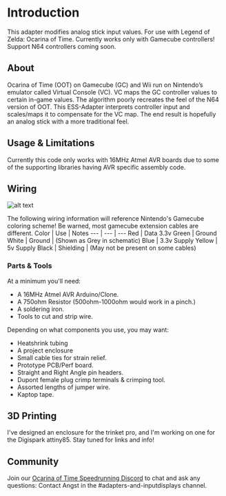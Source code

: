 # Introduction
This adapter modifies analog stick input values. For use with Legend of Zelda: Ocarina of Time. 
Currently works only with Gamecube controllers!  Support N64 controllers coming soon.

## About
Ocarina of Time (OOT) on Gamecube (GC) and Wii run on Nintendo’s emulator called Virtual Console (VC). VC maps the GC controller values to certain in-game values. The algorithm poorly recreates the feel of the N64 version of OOT. This ESS-Adapter interprets controller input and scales/maps it to compensate for the VC map. The end result is hopefully an analog stick with a more traditional feel. 

## Usage & Limitations
Currently this code only works with 16MHz Atmel AVR boards due to some of the supporting libraries having AVR specific assembly code.

## Wiring
![alt text](https://raw.githubusercontent.com/Skuzee/ESS-Adapter/master/ESS-Adapter-Schematic.png " Logo Title Text 1")

The following wiring information will reference Nintendo's Gamecube coloring scheme!
Be warned, most gamecube extension cables are different.
Color | Use | Notes
--- | --- | ---
Red | Data 3.3v
Green | Ground
White | Ground | (Shown as Grey in schematic)
Blue | 3.3v Supply
Yellow | 5v Supply
Black | Shielding | (May not be present on some cables)

 ### Parts & Tools
 At a minimum you'll need:
- A 16MHz Atmel AVR Arduino/Clone.
- A 750ohm Resistor (500ohm-1000ohm would work in a pinch.)
- A soldering iron.
- Tools to cut and strip wire.

Depending on what components you use, you may want:
- Heatshrink tubing
- A project enclosure
- Small cable ties for strain relief.
- Prototype PCB/Perf board.
- Straight and Right Angle pin headers.
- Dupont female plug crimp terminals & crimping tool.
- Assorted lengths of jumper wire.
- Kaptop tape.

## 3D Printing
 I've designed an enclosure for the trinket pro, and I'm working on one for the Digispark attiny85. Stay tuned for links and info!
 
## Community
Join our [Ocarina of Time Speedrunning Discord](https://discord.gg/EYU785K) to chat and ask any questions: Contact Angst in the #adapters-and-inputdisplays channel.